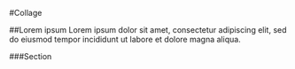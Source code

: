 #Collage

##Lorem ipsum 
Lorem ipsum dolor sit amet, consectetur adipiscing elit, sed do eiusmod tempor incididunt ut labore et dolore magna aliqua.

###Section
 

